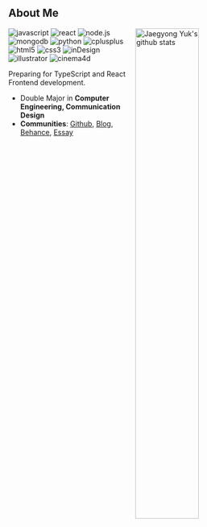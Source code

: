 ## About Me

<img align="right" alt="Jaegyong Yuk's github stats" width="50%" src="https://github-readme-stats.vercel.app/api?username=yjglab&show_icons=true">

![javascript](http://img.shields.io/badge/-JavaScript-F7DF1E?style=flat-square&logo=javascript&logoColor=white)
![react](http://img.shields.io/badge/-React-61DAFB?style=flat-square&logo=react&logoColor=white)
![node.js](http://img.shields.io/badge/-Node.js-339933?style=flat-square&logo=node.js&logoColor=white)
![mongodb](http://img.shields.io/badge/-MongoDB-47A248?style=flat-square&logo=mongodb&logoColor=white)
![python](http://img.shields.io/badge/-Python-3776AB?style=flat-square&logo=python&logoColor=white)
![cplusplus](http://img.shields.io/badge/-C++-00599C?style=flat-square&logo=cplusplus&logoColor=white)
![html5](http://img.shields.io/badge/-HTML5-E34F26?style=flat-square&logo=html5&logoColor=white)
![css3](http://img.shields.io/badge/-CSS3-1572B6?style=flat-square&logo=css3&logoColor=white)
![inDesign](http://img.shields.io/badge/-InDesign-EE3D8F?style=flat-square&logo=inDesign&logoColor=white)
![illustrator](http://img.shields.io/badge/-Illustrator-FF9A00?style=flat-square&logo=illustrator&logoColor=white)
![cinema4d](http://img.shields.io/badge/-Cinema%204D-011A6A?style=flat-square&logo=cinema4d&logoColor=white)


<!-- ![go](http://img.shields.io/badge/-Go-00ADD8?style=flat-square&logo=go&logoColor=white) -->
<!-- ![php](http://img.shields.io/badge/-PHP-777BB4?style=flat-square&logo=php&logoColor=white) -->

Preparing for TypeScript and React Frontend development.

- Double Major in **Computer Engineering, Communication Design**
- **Communities**: [Github](https://github.com/yjglab), [Blog](https://yjg-lab.tistory.com), [Behance](https://www.behance.net/yukjaegyong), [Essay]()
